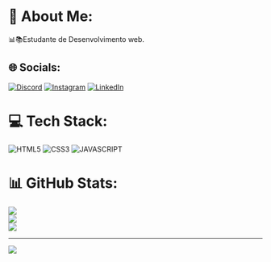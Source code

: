 # 💫 About Me:

📊📚Estudante de Desenvolvimento web.

## 🌐 Socials:

[![Discord](https://img.shields.io/badge/Discord-%237289DA.svg?logo=discord&logoColor=white)](https://discord.gg/thallysonfq#7302) [![Instagram](https://img.shields.io/badge/Instagram-%23E4405F.svg?logo=Instagram&logoColor=white)](https://instagram.com/@thallysonfq) [![LinkedIn](https://img.shields.io/badge/LinkedIn-%230077B5.svg?logo=linkedin&logoColor=white)](https://www.linkedin.com/in/thallyson-freire-90463321a/)

# 💻 Tech Stack:

![HTML5](https://img.shields.io/badge/html5-%23E34F26.svg?style=for-the-badge&logo=html5&logoColor=white) ![CSS3](https://img.shields.io/badge/css3-%231572B6.svg?style=for-the-badge&logo=css3&logoColor=white) ![JAVASCRIPT](https://img.shields.io/badge/javascript-%23323330.svg?style=for-the-badge&logo=javascript&logoColor=%23F7DF1E)

# 📊 GitHub Stats:

![](https://github-readme-stats.vercel.app/api?username=thallysonfq&theme=midnight-purple&hide_border=false&include_all_commits=false&count_private=false)<br/>
![](https://github-readme-streak-stats.herokuapp.com/?user=thallysonfq&theme=midnight-purple&hide_border=false)<br/>
![](https://github-readme-stats.vercel.app/api/top-langs/?username=thallysonfq&theme=midnight-purple&hide_border=false&include_all_commits=false&count_private=false&layout=compact)

---

[![](https://visitcount.itsvg.in/api?id=thallysonfq&icon=0&color=0)](https://visitcount.itsvg.in)

<!-- Proudly created with GPRM ( https://gprm.itsvg.in ) -->
